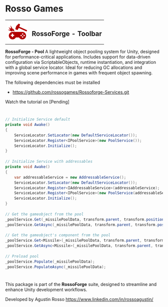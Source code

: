 # Rosso Games

<table>
  <tr>
    <td><img src="https://github.com/rossogames/Rossoforge-Events/blob/master/logo.png?raw=true" alt="RossoForge" width="64"/></td>
    <td><h2>RossoForge - Toolbar</h2></td>
  </tr>
</table>

**RossoForge - Pool** A lightweight object pooling system for Unity, designed for performance-critical applications. Includes support for data-driven configuration via ScriptableObjects, runtime instantiation, and integration with a global service locator. Ideal for reducing GC allocations and improving scene performance in games with frequent object spawning.

The following dependencies must be installed
* https://github.com/rossogames/Rossoforge-Services.git

Watch the tutorial on [Pending]

#
```csharp
// Initialize Service default
private void Awake()
{
    ServiceLocator.SetLocator(new DefaultServiceLocator());
    ServiceLocator.Register<IPoolService>(new PoolService());
    ServiceLocator.Initialize();
}

// Initialize Service with addressables
private void Awake()
{
    var addressableService = new AddressableService();
    ServiceLocator.SetLocator(new DefaultServiceLocator());
    ServiceLocator.Register<IAddressableService>(addressableService);
    ServiceLocator.Register<IPoolService>(new PoolService(addressableService));
    ServiceLocator.Initialize();
}

// Get the gameobject from the pool 
_poolService.Get(_missilePoolData, transform.parent, transform.position, Space.World);
_poolService.GetAsync(_missilePoolData, transform.parent, transform.position, Space.World);

// Get the gameobject's component from the pool
_poolService.Get<Missile>(_missilePoolData, transform.parent, transform.position, Space.World);
_poolService.GetAsync<Missile>(_missilePoolData, transform.parent, transform.position, Space.World);

// Preload pool
_poolService.Populate(_missilePoolData);
_poolService.PopulateAsync(_missilePoolData);

```
#
This package is part of the **RossoForge** suite, designed to streamline and enhance Unity development workflows.

Developed by Agustin Rosso
https://www.linkedin.com/in/rossoagustin/
